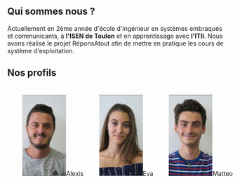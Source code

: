 <head>
  <meta charset="utf-8" />
  <title>Nous connaître</title>
  
  <style>
    .container {
      width: 500px;
      padding: 10px;
      display: flex;
      justify-content: space-between;
      margin: 1em;
    }
  
    .item {
      text-align: center;
      padding: 10px;
    }
    
  </style>

</head>


## Qui sommes nous ?
Actuellement en 2ème année d'école d'ingénieur en systèmes embraqués et communicants, à **l'ISEN de Toulon** et en apprentissage avec **l'ITII**. Nous avons réalisé le projet RéponsAtout afin de mettre en pratique les cours de système d'exploitation. 


## Nos profils


<div class="container">
  <div class="item"><img src="../Images/Alexis.PNG" width="100" height="185"/>Alexis</div>
  <div class="item"><img src="../Images/Eva.PNG" width="100" height="185"/>Eva</div>
  <div class="item"><img src="../Images/Matteo.PNG" width="100" height="185"/>Matteo</div>
</div>
